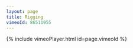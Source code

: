 ```yaml
---
layout: page
title: Rigging
vimeoId: 86511955
---
```


{% include vimeoPlayer.html id=page.vimeoId %}